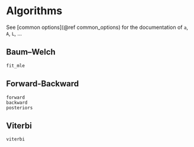 # Algorithms

See [common options](@ref common_options) for the documentation of `a`, `A`, `L`, ...

## Baum–Welch

```@docs
fit_mle
```

## Forward-Backward

```@docs
forward
backward
posteriors
```

## Viterbi

```@docs
viterbi
```
